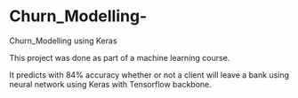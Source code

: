 # Churn_Modelling-
Churn_Modelling using Keras

This project was done as part of a machine learning course.

It predicts  with 84% accuracy whether or not a client will leave a bank using neural network using Keras with Tensorflow backbone.
